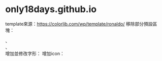 # only18days.github.io
template來源：https://colorlib.com/wp/template/ronaldo/
移除部分預設區塊：<section id="blog-section">、<section class="ftco-section ftco-partner">、<div class="counter-wrap ftco-animate d-flex mt-md-3">
增加並修改字形：<link href="https://fonts.googleapis.com/css?family=Cabin|Noto+Sans+TC&display=swap" rel="stylesheet">
增加icon：
